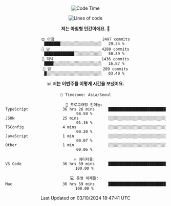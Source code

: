<div align="center">

<br />

 <!--START_SECTION:waka-->
![Code Time](http://img.shields.io/badge/Code%20Time-3%2C284%20hrs%2033%20mins-blue)

![Lines of code](https://img.shields.io/badge/%EC%A0%80%EB%8A%94%20%EC%97%AC%ED%83%9C%EA%B9%8C%EC%A7%80%20-4.4%20million%20%EC%A4%84%EC%9D%98%20%EC%BD%94%EB%93%9C%EB%A5%BC%20%EC%9E%91%EC%84%B1%ED%96%88%EC%96%B4%EC%9A%94.-blue)

**저는 아침형 인간이에요. 🐤** 

```text
🌞 아침                     2497 commits        ███████░░░░░░░░░░░░░░░░░░   29.34 % 
🌆 낮　                     4288 commits        █████████████░░░░░░░░░░░░   50.39 % 
🌃 저녁                     1436 commits        ████░░░░░░░░░░░░░░░░░░░░░   16.87 % 
🌙 밤　                     289 commits         █░░░░░░░░░░░░░░░░░░░░░░░░   03.40 % 
```


📊 **저는 이번주를 이렇게 시간을 보냈어요.** 

```text
🕑︎ Timezone: Asia/Seoul

💬 프로그래밍 언어들: 
TypeScript               36 hrs 26 mins      █████████████████████████   98.50 % 
JSON                     25 mins             ░░░░░░░░░░░░░░░░░░░░░░░░░   01.16 % 
TSConfig                 4 mins              ░░░░░░░░░░░░░░░░░░░░░░░░░   00.20 % 
JavaScript               1 min               ░░░░░░░░░░░░░░░░░░░░░░░░░   00.07 % 
Other                    1 min               ░░░░░░░░░░░░░░░░░░░░░░░░░   00.06 % 

🔥 에디터들: 
VS Code                  36 hrs 59 mins      █████████████████████████   100.00 % 

💻 운영 체제들: 
Mac                      36 hrs 59 mins      █████████████████████████   100.00 % 
```


 Last Updated on 03/10/2024 18:47:41 UTC
<!--END_SECTION:waka-->

</div>
